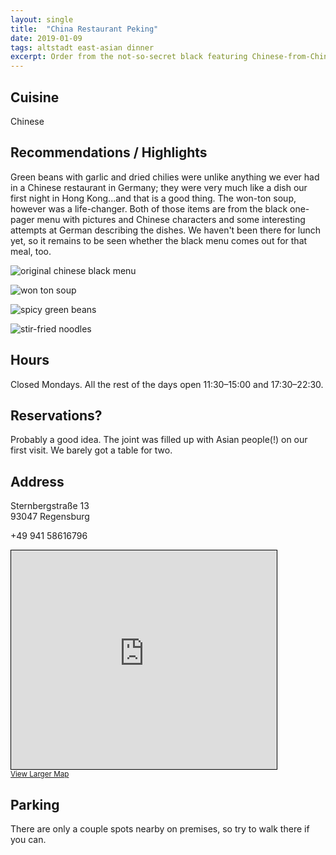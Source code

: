 ```yaml
---
layout: single
title:  "China Restaurant Peking"
date: 2019-01-09
tags: altstadt east-asian dinner
excerpt: Order from the not-so-secret black featuring Chinese-from-China dishes.
---
```


## Cuisine ##
Chinese

## Recommendations / Highlights ##
Green beans with garlic and dried chilies were unlike anything we ever had in a Chinese restaurant in Germany; they were very much like a dish our first night in Hong Kong...and that is a good thing.  The won-ton soup, however was a life-changer.  Both of those items are from the black one-pager menu with pictures and Chinese characters and some interesting attempts at German describing the dishes.  We haven't been there for lunch yet, so it remains to be seen whether the black menu comes out for that meal, too.

![original chinese black menu](/assets/img/peking/IMG_4794.JPG)

![won ton soup](/assets/img/peking/IMG_4795.JPG)

![spicy green beans](/assets/img/peking/IMG_4796.JPG)

![stir-fried noodles](/assets/img/peking/IMG_4797.JPG)


## Hours ##
Closed Mondays.  All the rest of the days open 11:30–15:00 and 17:30–22:30.

## Reservations? ##
Probably a good idea.  The joint was filled up with Asian people(!) on our first visit.  We barely got a table for two.

## Address ##
Sternbergstraße 13<br/>
93047 Regensburg

+49 941 58616796


<iframe width="425" height="350" frameborder="0" scrolling="no" marginheight="0" marginwidth="0" src="https://www.openstreetmap.org/export/embed.html?bbox=12.104286253452301%2C49.0118657180479%2C12.106539309024813%2C49.01314293036493&amp;layer=mapnik&amp;marker=49.012504328302256%2C12.105412781238556" style="border: 1px solid black"></iframe><br/><small><a href="https://www.openstreetmap.org/?mlat=49.01250&amp;mlon=12.10541#map=19/49.01250/12.10541">View Larger Map</a></small>

## Parking ##
There are only a couple spots nearby on premises, so try to walk there if you can.


